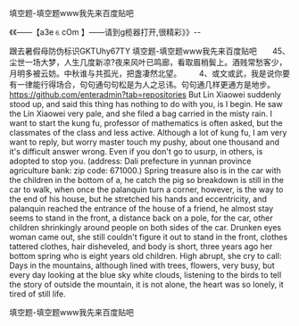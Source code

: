 填空题-填空题www我先来百度贴吧

《《――【a3e⒍cOm 】――请到g榄器打开,很精彩》》--

跟去暑假母防伪标识GKTUhy67TY
填空题-填空题www我先来百度贴吧　　45、尘世一场大梦，人生几度新凉?夜来风叶已鸣廊，看取眉梢鬓上。酒贱常愁客少，月明多被云妨。中秋谁与共孤光，把盏凄然北望。
　　4、或文或武，我是说你要有一律能行得场合，句句通句句松是为人之忌讳。句句通几样更通方是地步。
https://github.com/enteradmin?tab=repositories
But Lin Xiaowei suddenly stood up, and said this thing has nothing to do with you, is I begin.
He saw the Lin Xiaowei very pale, and she filed a bag carried in the misty rain.
I want to start the kung fu, professor of mathematics is often asked, but the classmates of the class and less active.
Although a lot of kung fu, I am very want to reply, but worry master touch my pushy, about one thousand and it's difficult answer wrong.
Even if you don't go to usurp, in others, is adopted to stop you.
(address: Dali prefecture in yunnan province agriculture bank: zip code: 671000.)
Spring treasure also is in the car with the children in the bottom of a, he catch the pig so breakdown is still in the car to walk, when once the palanquin turn a corner, however, is the way to the end of his house, but he stretched his hands and eccentricity, and palanquin reached the entrance of the house of a friend, he almost stay seems to stand in the front, a distance back on a pole, for the car, other children shrinkingly around people on both sides of the car.
Drunken eyes woman came out, she still couldn't figure it out to stand in the front, clothes tattered clothes, hair disheveled, and body is short, three years ago her bottom spring who is eight years old children.
High abrupt, she cry to call:
Days in the mountains, although lined with trees, flowers, very busy, but every day looking at the blue sky white clouds, listening to the birds to tell the story of outside the mountain, it is not alone, the heart was so lonely, it tired of still life.




填空题-填空题www我先来百度贴吧
